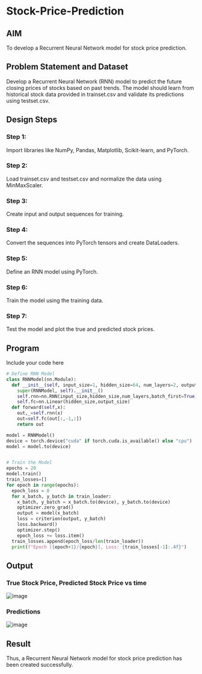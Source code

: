 # Stock-Price-Prediction


## AIM

To develop a Recurrent Neural Network model for stock price prediction.

## Problem Statement and Dataset

Develop a Recurrent Neural Network (RNN) model to predict the future closing prices of stocks based on past trends. The model should learn from historical stock data provided in trainset.csv and validate its predictions using testset.csv.

## Design Steps

### Step 1:
Import libraries like NumPy, Pandas, Matplotlib, Scikit-learn, and PyTorch.

### Step 2:
Load trainset.csv and testset.csv and normalize the data using MinMaxScaler.

### Step 3:
Create input and output sequences for training.

### Step 4:
Convert the sequences into PyTorch tensors and create DataLoaders.

### Step 5:
Define an RNN model using PyTorch.

### Step 6:
Train the model using the training data.

### Step 7:
Test the model and plot the true and predicted stock prices.

## Program

Include your code here
```Python 
# Define RNN Model
class RNNModel(nn.Module):
  def __init__(self, input_size=1, hidden_size=64, num_layers=2, output_size=1):
    super(RNNModel, self).__init__()
    self.rnn=nn.RNN(input_size,hidden_size,num_layers,batch_first=True)
    self.fc=nn.Linear(hidden_size,output_size)
  def forward(self,x):
    out,_=self.rnn(x)
    out=self.fc(out[:,-1,:])
    return out

model = RNNModel()
device = torch.device("cuda" if torch.cuda.is_available() else "cpu")
model = model.to(device)


# Train the Model
epochs = 20
model.train()
train_losses=[]
for epoch in range(epochs):
  epoch_loss = 0
  for x_batch, y_batch in train_loader:
    x_batch, y_batch = x_batch.to(device), y_batch.to(device)
    optimizer.zero_grad()
    output = model(x_batch)
    loss = criterion(output, y_batch)
    loss.backward()
    optimizer.step()
    epoch_loss += loss.item()
  train_losses.append(epoch_loss/len(train_loader))
  print(f"Epoch [{epoch+1}/{epoch}], Loss: {train_losses[-1]:.4f}")

```

## Output

### True Stock Price, Predicted Stock Price vs time

![image](https://github.com/user-attachments/assets/17c89d5c-c709-4527-8268-e061c91b04ca)


### Predictions 

![image](https://github.com/user-attachments/assets/1d5e2e42-d7df-4ccb-98f4-d51a5f62e9a0)


## Result
Thus, a Recurrent Neural Network model for stock price prediction has been created successfully.

